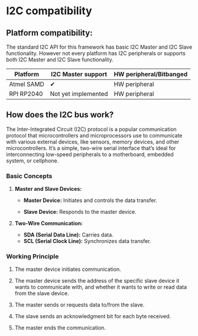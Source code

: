 # I2C compatibility

## Platform compatibility:

The standard I2C API for this framework has basic I2C Master and I2C Slave functionality. However not every platform has I2C peripherals or supports both I2C Master and I2C Slave functionality.

| Platform   | I2C Master support  | HW peripheral/Bitbanged |
| ---------- | ------------------- | ----------------------- |
| Atmel SAMD | ✔                   | HW peripheral           |
| RPI RP2040 | Not yet implemented | HW peripheral           |

## How does the I2C bus work?

The Inter-Integrated Circuit (I2C) protocol is a popular communication protocol that microcontrollers and microprocessors use to communicate with various external devices, like sensors, memory devices, and other microcontrollers. It’s a simple, two-wire serial interface that’s ideal for interconnecting low-speed peripherals to a motherboard, embedded system, or cellphone.

### Basic Concepts

1. **Master and Slave Devices:**
   
   - **Master Device:** Initiates and controls the data transfer.
   
   - **Slave Device:** Responds to the master device.

2. **Two-Wire Communication:**
   
   - **SDA (Serial Data Line):** Carries data.
   - **SCL (Serial Clock Line):** Synchronizes data transfer.

### Working Principle

1. The master device initiates communication.

2. The master device sends the address of the specific slave device it wants to communicate with, and whether it wants to write or read data from the slave device. 

3. The master sends or requests data to/from the slave.

4. The slave sends an acknowledgment bit for each byte received.

5. The master ends the communication. 
